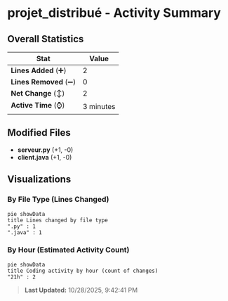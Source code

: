 # projet_distribué - Activity Summary 

## Overall Statistics

| Stat                   | Value                                                             |
| ---------------------- | ----------------------------------------------------------------- |
| **Lines Added** (➕)   | 2                                          |
| **Lines Removed** (➖) | 0                                        |
| **Net Change** (↕)    | 2                |
| **Active Time** (⌚)   | 3 minutes |


## Modified Files
- **serveur.py** (+1, -0)
- **client.java** (+1, -0)

## Visualizations

### By File Type (Lines Changed)

```mermaid
pie showData
title Lines changed by file type
".py" : 1
".java" : 1
```

### By Hour (Estimated Activity Count)

```mermaid
pie showData
title Coding activity by hour (count of changes)
"21h" : 2
```


> **Last Updated:** 10/28/2025, 9:42:41 PM
